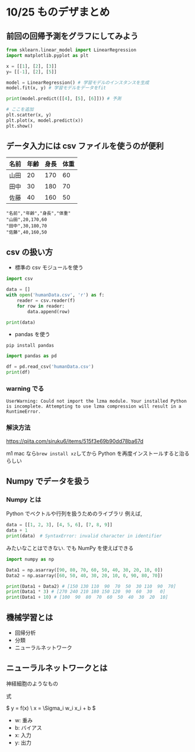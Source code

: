 # 10/25 ものデザまとめ

## 前回の回帰予測をグラフにしてみよう

```python
from sklearn.linear_model import LinearRegression
import matplotlib.pyplot as plt

x = [[1], [2], [3]]
y= [[-1], [2], [5]]

model = LinearRegression() # 学習モデルのインスタンスを生成
model.fit(x, y) # 学習モデルをデータをfit

print(model.predict([[4], [5], [6]])) # 予測

# ここを追加
plt.scatter(x, y)
plt.plot(x, model.predict(x))
plt.show()
```

## データ入力には csv ファイルを使うのが便利

| 名前 | 年齢 | 身長 | 体重 |
| :--- | :--- | :--- | :--- |
| 山田 | 20   | 170  | 60   |
| 田中 | 30   | 180  | 70   |
| 佐藤 | 40   | 160  | 50   |

```csv
"名前","年齢","身長","体重"
"山田",20,170,60
"田中",30,180,70
"佐藤",40,160,50
```

## csv の扱い方

- 標準の csv モジュールを使う

```python
import csv

data = []
with open('humanData.csv', 'r') as f:
    reader = csv.reader(f)
    for row in reader:
        data.append(row)

print(data)

```

- pandas を使う

`pip install pandas`

```python
import pandas as pd

df = pd.read_csv('humanData.csv')
print(df)

```

### warning でる

```
UserWarning: Could not import the lzma module. Your installed Python is incomplete. Attempting to use lzma compression will result in a RuntimeError.
```

### 解決方法

https://qiita.com/siruku6/items/515f3e69b90dd78ba67d

m1 mac なら`brew install xz`してから Python を再度インストールすると治るらしい

## Numpy でデータを扱う

### Numpy とは

Python でベクトルや行列を扱うためのライブラリ
例えば,

```python
data = [[1, 2, 3], [4, 5, 6], [7, 8, 9]]
data + 1
print(data)　# SyntaxError: invalid character in identifier
```

みたいなことはできない.
でも NumPy を使えばできる

```python
import numpy as np

Data1 = np.asarray([90, 80, 70, 60, 50, 40, 30, 20, 10, 0])
Data2 = np.asarray([60, 50, 40, 30, 20, 10, 0, 90, 80, 70])

print(Data1 + Data2) # [150 130 110  90  70  50  30 110  90  70]
print(Data1 * 3) # [270 240 210 180 150 120  90  60  30   0]
print(Data1 + 10) # [100  90  80  70  60  50  40  30  20  10]
```

## 機械学習とは

- 回帰分析
- 分類
- ニューラルネットワーク

## ニューラルネットワークとは

神経細胞のようなもの

式

$
y = f(x) \\
x = \Sigma_i w_i x_i + b
$

- w: 重み
- b: バイアス
- x: 入力
- y: 出力
